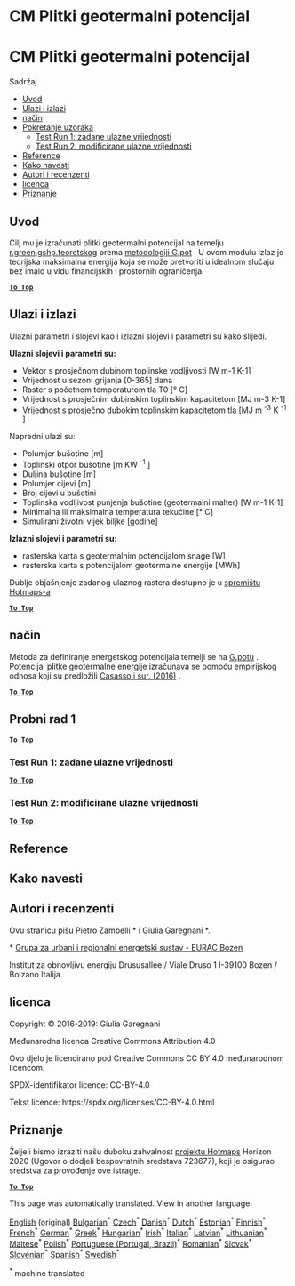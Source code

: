 <h1> <a class="anchor" id="cm-shallow-geothermal-potential" href="#cm-shallow-geothermal-potential"><i class="fa fa-link"></i></a> CM Plitki geotermalni potencijal </h1><h1> <a class="anchor" id="cm-shallow-geothermal-potential" href="#cm-shallow-geothermal-potential"><i class="fa fa-link"></i></a> CM Plitki geotermalni potencijal </h1><p> Sadržaj </p><ul><li> <a href="#introduction">Uvod</a> </li><li> <a href="#inputs-and-outputs">Ulazi i izlazi</a> </li><li> <a href="#method">način</a> </li><li> <a href="#sample-run">Pokretanje uzoraka</a> <ul><li> <a href="#test-run-1-default-input-values">Test Run 1: zadane ulazne vrijednosti</a> </li><li> <a href="#test-run-2-modified-input-values">Test Run 2: modificirane ulazne vrijednosti</a> </li></ul></li><li> <a href="#references">Reference</a> </li><li> <a href="#how-to-cite">Kako navesti</a> </li><li> <a href="#authors-and-reviewers">Autori i recenzenti</a> </li><li> <a href="#license">licenca</a> </li><li> <a href="#acknowledgement">Priznanje</a> </li></ul><h2> <a class="anchor" id="introduction" href="#introduction"><i class="fa fa-link"></i></a> Uvod </h2><p> Cilj mu je izračunati plitki geotermalni potencijal na temelju <a href="https://grass.osgeo.org/grass76/manuals/addons/r.green.gshp.theoretical.html">r.green.gshp.teoretskog</a> prema <a href="https://www.sciencedirect.com/science/article/pii/S0360544216303358">metodologiji G.pot</a> . U ovom modulu izlaz je teorijska maksimalna energija koja se može pretvoriti u idealnom slučaju bez imalo u vidu financijskih i prostornih ograničenja. </p><p><ins> <code><strong><a href="#table-of-contents">To Top</a></strong></code> </ins> </p><h2> <a class="anchor" id="inputs-and-outputs" href="#inputs-and-outputs"><i class="fa fa-link"></i></a> Ulazi i izlazi </h2><p> Ulazni parametri i slojevi kao i izlazni slojevi i parametri su kako slijedi. </p><p> <strong>Ulazni slojevi i parametri su:</strong> </p><ul><li> Vektor s prosječnom dubinom toplinske vodljivosti [W m-1 K-1] </li><li> Vrijednost u sezoni grijanja [0-365] dana </li><li> Raster s početnom temperaturom tla T0 [° C] </li><li> Vrijednost s prosječnim dubinskim toplinskim kapacitetom [MJ m-3 K-1] </li><li> Vrijednost s prosječno dubokim toplinskim kapacitetom tla [MJ m <sup>-3</sup> K <sup>-1</sup> ] </li></ul><p> Napredni ulazi su: </p><ul><li> Polumjer bušotine [m] </li><li> Toplinski otpor bušotine [m KW <sup>-1</sup> ] </li><li> Duljina bušotine [m] </li><li> Polumjer cijevi [m] </li><li> Broj cijevi u bušotini </li><li> Toplinska vodljivost punjenja bušotine (geotermalni malter) [W m-1 K-1] </li><li> Minimalna ili maksimalna temperatura tekućine [° C] </li><li> Simulirani životni vijek biljke [godine] </li></ul><p> <strong>Izlazni slojevi i parametri su:</strong> </p><ul><li> rasterska karta s geotermalnim potencijalom snage [W] </li><li> rasterska karta s potencijalom geotermalne energije [MWh] </li></ul><p> Dublje objašnjenje zadanog ulaznog rastera dostupno je u <a href="https://gitlab.com/hotmaps/potential/potential_geothermal_raster">spremištu Hotmaps-a</a> </p><p><ins> <code><strong><a href="#table-of-contents">To Top</a></strong></code> </ins> </p><h2> <a class="anchor" id="method" href="#method"><i class="fa fa-link"></i></a> način </h2><p> Metoda za definiranje energetskog potencijala temelji se na <a href="https://www.sciencedirect.com/science/article/pii/S0360544216303358">G.potu</a> . Potencijal plitke geotermalne energije izračunava se pomoću empirijskog odnosa koji su predložili <a href="https://www.sciencedirect.com/science/article/pii/S0360544216303358">Casasso i sur. (2016)</a> . </p><p><ins> <code><strong><a href="#table-of-contents">To Top</a></strong></code> </ins> </p><h2> <a class="anchor" id="test-run-1" href="#test-run-1"><i class="fa fa-link"></i></a> Probni rad 1 </h2><p><ins> <code><strong><a href="#table-of-contents">To Top</a></strong></code> </ins> </p><h3> <a class="anchor" id="test-run-1--default-input-values" href="#test-run-1--default-input-values"><i class="fa fa-link"></i></a> Test Run 1: zadane ulazne vrijednosti </h3><p><ins> <code><strong><a href="#table-of-contents">To Top</a></strong></code> </ins> </p><h3> <a class="anchor" id="test-run-2--modified-input-values" href="#test-run-2--modified-input-values"><i class="fa fa-link"></i></a> Test Run 2: modificirane ulazne vrijednosti </h3><p><ins> <code><strong><a href="#table-of-contents">To Top</a></strong></code> </ins> </p><h2> <a class="anchor" id="references" href="#references"><i class="fa fa-link"></i></a> Reference </h2><h2> <a class="anchor" id="how-to-cite" href="#how-to-cite"><i class="fa fa-link"></i></a> Kako navesti </h2><h2> <a class="anchor" id="authors-and-reviewers" href="#authors-and-reviewers"><i class="fa fa-link"></i></a> Autori i recenzenti </h2><p> Ovu stranicu pišu Pietro Zambelli * i Giulia Garegnani *. </p><p> * <a href="http://www.eurac.edu/en/research/technologies/renewableenergy/researchfields/Pages/Energy-strategies-and-planning.aspx">Grupa za urbani i regionalni energetski sustav - EURAC Bozen</a> </p><p> Institut za obnovljivu energiju Drususallee / Viale Druso 1 I-39100 Bozen / Bolzano Italija </p><h2> <a class="anchor" id="license" href="#license"><i class="fa fa-link"></i></a> licenca </h2><p> Copyright © 2016-2019: Giulia Garegnani </p><p> Međunarodna licenca Creative Commons Attribution 4.0 </p><p> Ovo djelo je licencirano pod Creative Commons CC BY 4.0 međunarodnom licencom. </p><p> SPDX-identifikator licence: CC-BY-4.0 </p><p> Tekst licence: https://spdx.org/licenses/CC-BY-4.0.html </p><h2> <a class="anchor" id="acknowledgement" href="#acknowledgement"><i class="fa fa-link"></i></a> Priznanje </h2><p> Željeli bismo izraziti našu duboku zahvalnost <a href="https://www.hotmaps-project.eu">projektu Hotmaps</a> Horizon 2020 (Ugovor o dodjeli bespovratnih sredstava 723677), koji je osigurao sredstva za provođenje ove istrage. </p><p><ins> <code><strong><a href="#table-of-contents">To Top</a></strong></code> </ins> </p>
<!--- THIS IS A SUPER UNIQUE IDENTIFIER -->

This page was automatically translated. View in another language:

[English](../en/CM-Shallow-geothermal-potential) (original) [Bulgarian](../bg/CM-Shallow-geothermal-potential)<sup>\*</sup>  [Czech](../cs/CM-Shallow-geothermal-potential)<sup>\*</sup> [Danish](../da/CM-Shallow-geothermal-potential)<sup>\*</sup> [Dutch](../nl/CM-Shallow-geothermal-potential)<sup>\*</sup> [Estonian](../et/CM-Shallow-geothermal-potential)<sup>\*</sup> [Finnish](../fi/CM-Shallow-geothermal-potential)<sup>\*</sup> [French](../fr/CM-Shallow-geothermal-potential)<sup>\*</sup> [German](../de/CM-Shallow-geothermal-potential)<sup>\*</sup> [Greek](../el/CM-Shallow-geothermal-potential)<sup>\*</sup> [Hungarian](../hu/CM-Shallow-geothermal-potential)<sup>\*</sup> [Irish](../ga/CM-Shallow-geothermal-potential)<sup>\*</sup> [Italian](../it/CM-Shallow-geothermal-potential)<sup>\*</sup> [Latvian](../lv/CM-Shallow-geothermal-potential)<sup>\*</sup> [Lithuanian](../lt/CM-Shallow-geothermal-potential)<sup>\*</sup> [Maltese](../mt/CM-Shallow-geothermal-potential)<sup>\*</sup> [Polish](../pl/CM-Shallow-geothermal-potential)<sup>\*</sup> [Portuguese (Portugal, Brazil)](../pt/CM-Shallow-geothermal-potential)<sup>\*</sup> [Romanian](../ro/CM-Shallow-geothermal-potential)<sup>\*</sup> [Slovak](../sk/CM-Shallow-geothermal-potential)<sup>\*</sup> [Slovenian](../sl/CM-Shallow-geothermal-potential)<sup>\*</sup> [Spanish](../es/CM-Shallow-geothermal-potential)<sup>\*</sup> [Swedish](../sv/CM-Shallow-geothermal-potential)<sup>\*</sup> 

<sup>\*</sup> machine translated
